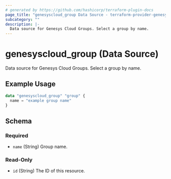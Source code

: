 ```yaml
---
# generated by https://github.com/hashicorp/terraform-plugin-docs
page_title: "genesyscloud_group Data Source - terraform-provider-genesyscloud"
subcategory: ""
description: |-
  Data source for Genesys Cloud Groups. Select a group by name.
---
```


# genesyscloud_group (Data Source)

Data source for Genesys Cloud Groups. Select a group by name.

## Example Usage

```terraform
data "genesyscloud_group" "group" {
  name = "example group name"
}
```

<!-- schema generated by tfplugindocs -->
## Schema

### Required

- `name` (String) Group name.

### Read-Only

- `id` (String) The ID of this resource.



